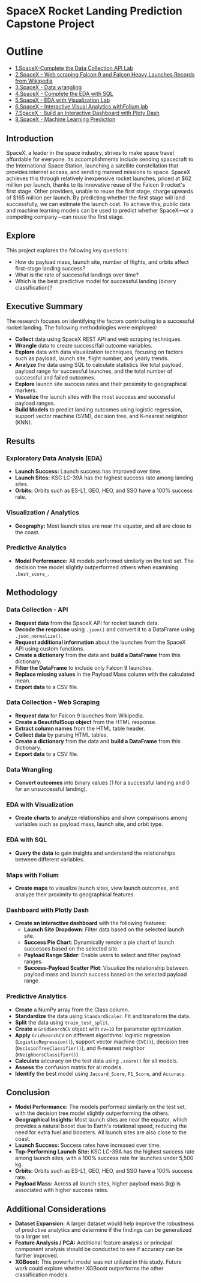 # SpaceX Rocket Landing Prediction Capstone Project
# Outline
* [1.SpaceX-Complete the Data Collection API Lab](https://github.com/takeshi298/IBM-Data-Sicence/blob/main/1.SpaceX-Complete%20the%20Data%20Collection%20API%20Lab.ipynb)
* [2.SpaceX - Web scraping Falcon 9 and Falcon Heavy Launches Records from Wikipedia](https://github.com/takeshi298/IBM-Data-Sicence/blob/main/2.SpaceX%20-%20Web%20scraping%20Falcon%209%20and%20Falcon%20Heavy%20Launches%20Records%20from%20Wikipedia.ipynb)
* [3.SpaceX - Data wrangling](https://github.com/takeshi298/IBM-Data-Sicence/blob/main/3.SpaceX%20-%20Data%20wrangling.ipynb)
* [4.SpaceX - Complete the EDA with SQL](https://github.com/takeshi298/IBM-Data-Sicence/blob/main/4.SpaceX%20-%20Complete%20the%20EDA%20with%20SQL.ipynb)
* [5.SpaceX - EDA with Visualization Lab](https://github.com/takeshi298/IBM-Data-Sicence/blob/main/5.SpaceX%20-%20EDA%20with%20Visualization%20Lab.ipynb)
* [6.SpaceX - Interactive Visual Analytics withFolium lab](https://github.com/takeshi298/IBM-Data-Sicence/blob/main/6.SpaceX%20-%20Interactive%20Visual%20Analytics%20withFolium%20lab.ipynb)
* [7.SpaceX - Build an Interactive Dashboard with Ploty Dash](https://github.com/takeshi298/IBM-Data-Sicence/blob/main/7.SpaceX%20-%20%20Build%20an%20Interactive%20Dashboard%20with%20Ploty%20Dash.ipynb.py)
* [8.SpaceX - Machine Learning Prediction](https://github.com/takeshi298/IBM-Data-Sicence/blob/main/8.SpaceX%20-%20Machine%20Learning%20Prediction.ipynb)

## Introduction

SpaceX, a leader in the space industry, strives to make space travel affordable for everyone. Its accomplishments include sending spacecraft to the International Space Station, launching a satellite constellation that provides internet access, and sending manned missions to space. SpaceX achieves this through relatively inexpensive rocket launches, priced at $62 million per launch, thanks to its innovative reuse of the Falcon 9 rocket's first stage. Other providers, unable to reuse the first stage, charge upwards of $165 million per launch. By predicting whether the first stage will land successfully, we can estimate the launch cost. To achieve this, public data and machine learning models can be used to predict whether SpaceX—or a competing company—can reuse the first stage.

## Explore

This project explores the following key questions:

- How do payload mass, launch site, number of flights, and orbits affect first-stage landing success?
- What is the rate of successful landings over time?
- Which is the best predictive model for successful landing (binary classification)?

## Executive Summary

The research focuses on identifying the factors contributing to a successful rocket landing. The following methodologies were employed:

- **Collect** data using SpaceX REST API and web scraping techniques.
- **Wrangle** data to create success/fail outcome variables.
- **Explore** data with data visualization techniques, focusing on factors such as payload, launch site, flight number, and yearly trends.
- **Analyze** the data using SQL to calculate statistics like total payload, payload range for successful launches, and the total number of successful and failed outcomes.
- **Explore** launch site success rates and their proximity to geographical markers.
- **Visualize** the launch sites with the most success and successful payload ranges.
- **Build Models** to predict landing outcomes using logistic regression, support vector machine (SVM), decision tree, and K-nearest neighbor (KNN).

## Results

### Exploratory Data Analysis (EDA)

- **Launch Success:** Launch success has improved over time.
- **Launch Sites:** KSC LC-39A has the highest success rate among landing sites.
- **Orbits:** Orbits such as ES-L1, GEO, HEO, and SSO have a 100% success rate.

### Visualization / Analytics

- **Geography:** Most launch sites are near the equator, and all are close to the coast.

### Predictive Analytics

- **Model Performance:** All models performed similarly on the test set. The decision tree model slightly outperformed others when examining `.best_score_`.

## Methodology

### Data Collection - API

- **Request data** from the SpaceX API for rocket launch data.
- **Decode the response** using `.json()` and convert it to a DataFrame using `.json_normalize()`.
- **Request additional information** about the launches from the SpaceX API using custom functions.
- **Create a dictionary** from the data and **build a DataFrame** from this dictionary.
- **Filter the DataFrame** to include only Falcon 9 launches.
- **Replace missing values** in the Payload Mass column with the calculated mean.
- **Export data** to a CSV file.

### Data Collection - Web Scraping

- **Request data** for Falcon 9 launches from Wikipedia.
- **Create a BeautifulSoup object** from the HTML response.
- **Extract column names** from the HTML table header.
- **Collect data** by parsing HTML tables.
- **Create a dictionary** from the data and **build a DataFrame** from this dictionary.
- **Export data** to a CSV file.

### Data Wrangling

- **Convert outcomes** into binary values (1 for a successful landing and 0 for an unsuccessful landing).

### EDA with Visualization

- **Create charts** to analyze relationships and show comparisons among variables such as payload mass, launch site, and orbit type.

### EDA with SQL

- **Query the data** to gain insights and understand the relationships between different variables.

### Maps with Folium

- **Create maps** to visualize launch sites, view launch outcomes, and analyze their proximity to geographical features.

### Dashboard with Plotly Dash

- **Create an interactive dashboard** with the following features:
  - **Launch Site Dropdown**: Filter data based on the selected launch site.
  - **Success Pie Chart**: Dynamically render a pie chart of launch successes based on the selected site.
  - **Payload Range Slider**: Enable users to select and filter payload ranges.
  - **Success-Payload Scatter Plot**: Visualize the relationship between payload mass and launch success based on the selected payload range.

### Predictive Analytics

- **Create** a NumPy array from the Class column.
- **Standardize** the data using `StandardScaler`. Fit and transform the data.
- **Split** the data using `train_test_split`.
- **Create** a `GridSearchCV` object with `cv=10` for parameter optimization.
- **Apply** `GridSearchCV` on different algorithms: logistic regression (`LogisticRegression()`), support vector machine (`SVC()`), decision tree (`DecisionTreeClassifier()`), and K-nearest neighbor (`KNeighborsClassifier()`).
- **Calculate** accuracy on the test data using `.score()` for all models.
- **Assess** the confusion matrix for all models.
- **Identify** the best model using `Jaccard_Score`, `F1_Score`, and `Accuracy`.

## Conclusion

- **Model Performance:** The models performed similarly on the test set, with the decision tree model slightly outperforming the others.
- **Geographical Insights:** Most launch sites are near the equator, which provides a natural boost due to Earth's rotational speed, reducing the need for extra fuel and boosters. All launch sites are also close to the coast.
- **Launch Success:** Success rates have increased over time.
- **Top-Performing Launch Site:** KSC LC-39A has the highest success rate among launch sites, with a 100% success rate for launches under 5,500 kg.
- **Orbits:** Orbits such as ES-L1, GEO, HEO, and SSO have a 100% success rate.
- **Payload Mass:** Across all launch sites, higher payload mass (kg) is associated with higher success rates.

## Additional Considerations

- **Dataset Expansion:** A larger dataset would help improve the robustness of predictive analytics and determine if the findings can be generalized to a larger set.
- **Feature Analysis / PCA:** Additional feature analysis or principal component analysis should be conducted to see if accuracy can be further improved.
- **XGBoost:** This powerful model was not utilized in this study. Future work could explore whether XGBoost outperforms the other classification models.




